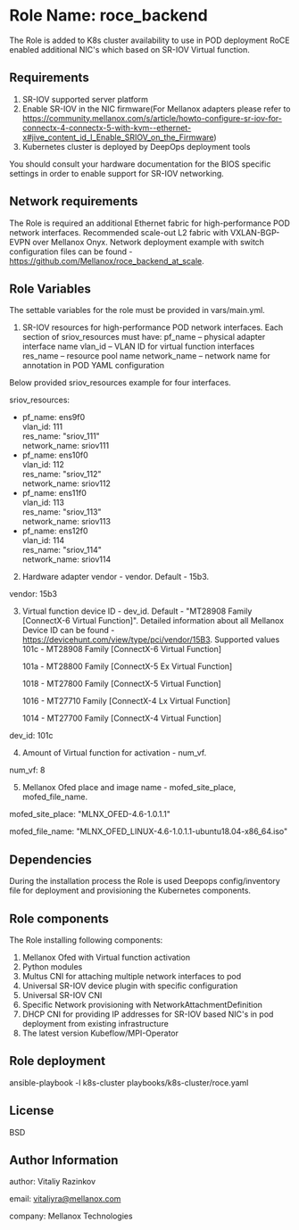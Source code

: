 Role Name: roce_backend
=======================

The Role is added to K8s cluster availability to use in POD deployment RoCE enabled additional NIC's which based on SR-IOV Virtual function.

Requirements
------------
1. SR-IOV supported server platform 
2. Enable SR-IOV in the NIC firmware(For Mellanox adapters please refer to https://community.mellanox.com/s/article/howto-configure-sr-iov-for-connectx-4-connectx-5-with-kvm--ethernet-x#jive_content_id_I_Enable_SRIOV_on_the_Firmware)
3. Kubernetes cluster is deployed by DeepOps deployment tools 

You should consult your hardware documentation for the BIOS specific settings in order to enable support for SR-IOV networking.

Network requirements
-------------------
The Role is required an additional Ethernet fabric for high-performance POD network interfaces. Recommended scale-out L2 fabric with VXLAN-BGP-EVPN over Mellanox Onyx. Network deployment example with switch configuration files can be found - https://github.com/Mellanox/roce_backend_at_scale. 


Role Variables
--------------

The settable variables for the role must be provided in vars/main.yml.

1. SR-IOV resources for high-performance POD network interfaces.
Each section of sriov_resources must have: 
	pf_name – physical adapter interface name
	vlan_id – VLAN ID for virtual function interfaces
	res_name – resource pool name 
	network_name – network name for annotation in POD YAML configuration 

Below provided sriov_resources example for four interfaces.

sriov_resources:
  - pf_name: ens9f0  
    vlan_id: 111    
    res_name: "sriov_111"    
    network_name: sriov111    
  - pf_name: ens10f0  
    vlan_id: 112    
    res_name: "sriov_112"    
    network_name: sriov112    
  - pf_name: ens11f0  
    vlan_id: 113    
    res_name: "sriov_113"    
    network_name: sriov113    
  - pf_name: ens12f0  
    vlan_id: 114    
    res_name: "sriov_114"    
    network_name: sriov114    

2. Hardware adapter vendor - vendor. Default - 15b3.

vendor: 15b3

3. Virtual function device ID - dev_id. Default - "MT28908 Family [ConnectX-6 Virtual Function]". Detailed information about all Mellanox Device ID can be found - https://devicehunt.com/view/type/pci/vendor/15B3.
Supported values 
    101c - MT28908 Family [ConnectX-6 Virtual Function]
    
    101a - MT28800 Family [ConnectX-5 Ex Virtual Function]
    
    1018 - MT27800 Family [ConnectX-5 Virtual Function]   
    
    1016 - MT27710 Family [ConnectX-4 Lx Virtual Function]
    
    1014 - MT27700 Family [ConnectX-4 Virtual Function]

dev_id: 101c

4. Amount of Virtual function for activation - num_vf.

num_vf: 8

5. Mellanox Ofed place and image name - mofed_site_place, mofed_file_name.

mofed_site_place: "MLNX_OFED-4.6-1.0.1.1"

mofed_file_name: "MLNX_OFED_LINUX-4.6-1.0.1.1-ubuntu18.04-x86_64.iso"


Dependencies
------------

During the installation process the Role is used Deepops config/inventory file for deployment and provisioning the Kubernetes components. 

Role components 
---------------

The Role installing following components:
1. Mellanox Ofed with Virtual function activation
2. Python modules
3. Multus CNI for attaching multiple network interfaces to pod
4. Universal SR-IOV device plugin with specific configuration
5. Universal SR-IOV CNI 
6. Specific Network provisioning with NetworkAttachmentDefinition
7. DHCP CNI for providing IP addresses for SR-IOV based NIC's in pod deployment from existing infrastructure  
8. The latest version Kubeflow/MPI-Operator



Role deployment
---------------

ansible-playbook -l k8s-cluster playbooks/k8s-cluster/roce.yaml


License
-------

BSD

Author Information
------------------
author: Vitaliy Razinkov

email: vitaliyra@mellanox.com

company: Mellanox Technologies

